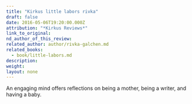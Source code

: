 ```yaml
---
title: "Kirkus little labors rivka"
draft: false
date: 2016-05-06T19:20:00.000Z
attribution: "*Kirkus Reviews*"
link_to_original:
nd_author_of_this_review:
related_author: author/rivka-galchen.md
related_books:
  - book/little-labors.md
description:
weight:
layout: none
---
```

An engaging mind offers reflections on being a mother, being a writer, and having a baby.

